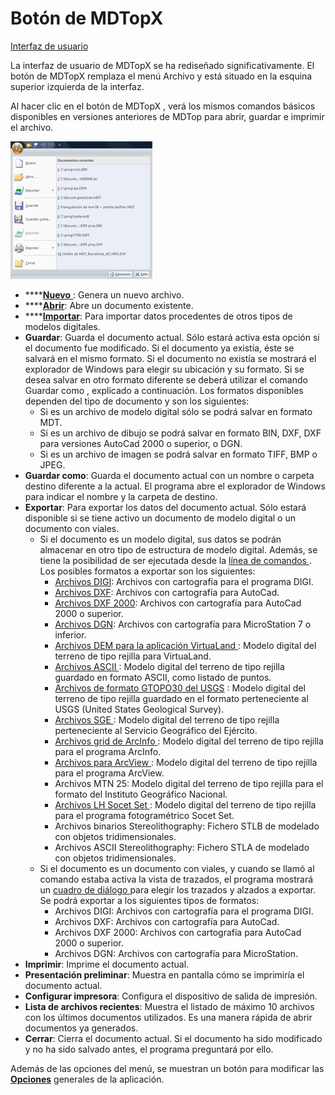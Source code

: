 # Botón de MDTopX

[Interfaz de usuario](interfaz-de-usuario.md)

La interfaz de usuario de MDTopX se ha rediseñado significativamente. El botón de MDTopX  remplaza el menú Archivo y está situado en la esquina superior izquierda de la interfaz.

Al hacer clic en el botón de MDTopX , verá los mismos comandos básicos disponibles en versiones anteriores de MDTop para abrir, guardar e imprimir el archivo.

![](<../../.gitbook/assets/Menu boton MDTopX.jpg>)

* ****[**Nuevo** ](../operaciones-con-archivos/archivo-nuevo.md): Genera un nuevo archivo.
* ****[**Abrir**](../operaciones-con-archivos/abrir-archivo.md): Abre un documento existente.
* ****[**Importar**](../operaciones-con-archivos/importar/importar-archivo.md): Para importar datos procedentes de otros tipos de modelos digitales.
* **Guardar**: Guarda el documento actual. Sólo estará activa esta opción si el documento fue modificado. Si el documento ya existía, éste se salvará en el mismo formato. Si el documento no existía se mostrará el explorador de Windows para elegir su ubicación y su formato. Si se desea salvar en otro formato diferente se deberá utilizar el comando Guardar como , explicado a continuación. Los formatos disponibles dependen del tipo de documento y son los siguientes:
  * Si es un archivo de modelo digital sólo se podrá salvar en formato MDT.
  * Si es un archivo de dibujo se podrá salvar en formato BIN, DXF, DXF para versiones AutoCad 2000 o superior, o DGN.
  * Si es un archivo de imagen se podrá salvar en formato TIFF, BMP o JPEG.
* **Guardar como**: Guarda el documento actual con un nombre o carpeta destino diferente a la actual. El programa abre el explorador de Windows para indicar el nombre y la carpeta de destino.
* **Exportar**: Para exportar los datos del documento actual. Sólo estará disponible si se tiene activo un documento de modelo digital o un documento con viales.
  * Si el documento es un modelo digital, sus datos se podrán almacenar en otro tipo de estructura de modelo digital. Además, se tiene la posibilidad de ser ejecutada desde la [línea de comandos ](../desde-linea-de-comando/linea-de-comando-exportar-modelos-digitales-del-terreno.md). Los posibles formatos a exportar son los siguientes:
    * [Archivos DIGI](../operaciones-con-archivos/exportar/exportar-archivos-bin-dxf-o-dgn.md): Archivos con cartografía para el programa DIGI.
    * [Archivos DXF](../operaciones-con-archivos/exportar/exportar-archivos-bin-dxf-o-dgn.md): Archivos con cartografía para AutoCad.
    * [Archivos DXF 2000](../operaciones-con-archivos/exportar/exportar-archivos-bin-dxf-o-dgn.md): Archivos con cartografía para AutoCad 2000 o superior.
    * [Archivos DGN](../operaciones-con-archivos/exportar/exportar-archivos-bin-dxf-o-dgn.md): Archivos con cartografía para MicroStation 7 o inferior.
    * [Archivos DEM para la aplicación VirtuaLand ](../operaciones-con-archivos/exportar/exportar-archivos-dem.md): Modelo digital del terreno de tipo rejilla para VirtuaLand.
    * [Archivos ASCII ](../operaciones-con-archivos/exportar/exportar-archivos-ascii-o-grid-de-arcinfo.md): Modelo digital del terreno de tipo rejilla guardado en formato ASCII, como listado de puntos.
    * [Archivos de formato GTOPO30 del USGS](../operaciones-con-archivos/exportar/exportar-gtopo30.md) : Modelo digital del terreno de tipo rejilla guardado en el formato perteneciente al USGS (United States Geological Survey).
    * [Archivos SGE ](../operaciones-con-archivos/exportar/exportar-archivos-sge-arcview-o-socet-set.md): Modelo digital del terreno de tipo rejilla perteneciente al Servicio Geográfico del Ejército.
    * [Archivos grid de ArcInfo ](../operaciones-con-archivos/exportar/exportar-archivos-ascii-o-grid-de-arcinfo.md): Modelo digital del terreno de tipo rejilla para el programa ArcInfo.
    * [Archivos para ArcView ](../operaciones-con-archivos/exportar/exportar-archivos-sge-arcview-o-socet-set.md): Modelo digital del terreno de tipo rejilla para el programa ArcView.
    * Archivos MTN 25: Modelo digital del terreno de tipo rejilla para el formato del Instituto Geográfico Nacional.
    * [Archivos LH Socet Set ](../operaciones-con-archivos/exportar/exportar-archivos-sge-arcview-o-socet-set.md): Modelo digital del terreno de tipo rejilla para el programa fotogramétrico Socet Set.
    * Archivos binarios Stereolithography: Fichero STLB de modelado con objetos tridimensionales.
    * Archivos ASCII Stereolithography: Fichero STLA de modelado con objetos tridimensionales.
  * Si el documento es un documento con viales, y cuando se llamó al comando estaba activa la vista de trazados, el programa mostrará un [cuadro de diálogo ](../operaciones-con-archivos/exportar/exportar-trazados.md)para elegir los trazados y alzados a exportar. Se podrá exportar a los siguientes tipos de formatos:
    * Archivos DIGI: Archivos con cartografía para el programa DIGI.
    * Archivos DXF: Archivos con cartografía para AutoCad.
    * Archivos DXF 2000: Archivos con cartografía para AutoCad 2000 o superior.
    * Archivos DGN: Archivos con cartografía para MicroStation.
* **Imprimir**: Imprime el documento actual.
* **Presentación preliminar**: Muestra en pantalla cómo se imprimiría el documento actual.
* **Configurar impresora**: Configura el dispositivo de salida de impresión.
* **Lista de archivos recientes**: Muestra el listado de máximo 10 archivos con los últimos documentos utilizados. Es una manera rápida de abrir documentos ya generados.
* **Cerrar**: Cierra el documento actual. Si el documento ha sido modificado y no ha sido salvado antes, el programa preguntará por ello.

Además de las opciones del menú, se muestran un botón para modificar las [**Opciones**](../otras-herramientas/opciones.md) generales de la aplicación.
